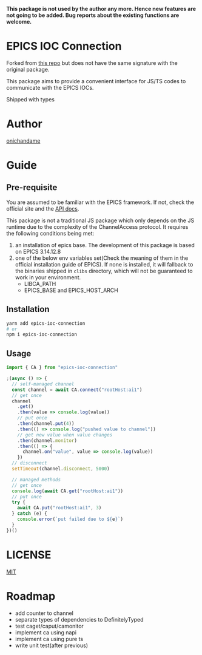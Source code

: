 **This package is not used by the author any more. Hence new features are not going to be added. Bug reports about the existing functions are welcome.**

# EPICS IOC Connection

Forked from [this repo](https://github.com/RobbieClarken/node-epics) but does not have the same signature with the original package.

This package aims to provide a convenient interface for JS/TS codes to communicate with the EPICS IOCs.

Shipped with types

# Author

[onichandame](https://github.com/onichandame)

# Guide

## Pre-requisite

You are assumed to be familiar with the EPICS framework. If not, check the official site and the [API docs](https://epics.anl.gov/base/R3-14/10-docs/CAref.html).

This package is not a traditional JS package which only depends on the JS runtime due to the complexity of the ChannelAccess protocol. It requires the following conditions being met:

1. an installation of epics base. The development of this package is based on EPICS 3.14.12.8
2. one of the below env variables set(Check the meaning of them in the official installation guide of EPICS). If none is installed, it will fallback to the binaries shipped in `clibs` directory, which will not be guaranteed to work in your environment.
   - LIBCA_PATH
   - EPICS_BASE and EPICS_HOST_ARCH

## Installation

```bash
yarn add epics-ioc-connection
# or
npm i epics-ioc-connection
```

## Usage

```typescript
import { CA } from "epics-ioc-connection"

;(async () => {
  // self-managed channel
  const channel = await CA.connect("rootHost:ai1")
  // get once
  channel
    .get()
    .then(value => console.log(value))
    // put once
    .then(channel.put(4))
    .then(() => console.log("pushed value to channel"))
    // get new value when value changes
    .then(channel.monitor)
    .then(() => {
      channel.on("value", value => console.log(value))
    })
  // disconnect
  setTimeout(channel.disconnect, 5000)

  // managed methods
  // get once
  console.log(await CA.get("rootHost:ai1"))
  // put once
  try {
    await CA.put("rootHost:ai1", 3)
  } catch (e) {
    console.error(`put failed due to ${e}`)
  }
})()
```

# LICENSE

[MIT](https://opensource.org/licenses/MIT)

# Roadmap

- add counter to channel
- separate types of dependencies to DefinitelyTyped
- test caget/caput/camonitor
- implement ca using napi
- implement ca using pure ts
- write unit test(after previous)
